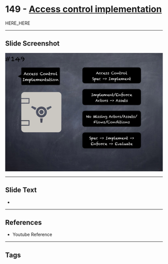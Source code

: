 # 149 - [Access control implementation](Access%20control%20implementation.md)

HERE_HERE

___
## Slide Screenshot
![0149.png](../../images/pitfalls_and_best_practices201/149.png)
___
## Slide Text
- 
___
## References
- Youtube Reference
___
## Tags